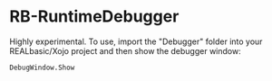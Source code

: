 # RB-RuntimeDebugger

Highly experimental. To use, import the "Debugger" folder into your REALbasic/Xojo project and then show the debugger window:

```vbnet
DebugWindow.Show
```
